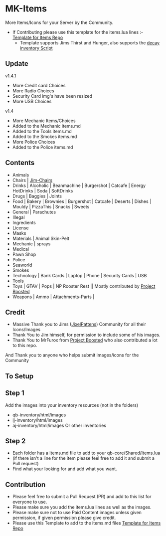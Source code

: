 # MK-Items
More Items/Icons for your Server by the Community.

- If Contributing please use this template for the items.lua lines :- [Template for Items Repo](https://codepen.io/lilphantom25/pen/RwQEvWL?editors=1000)
    + Template supports Jims Thirst and Hunger, also supports the [decay inventory Script](https://github.com/tnj-development/inventory)

## Update ##
v1.4.1
 - More Credit card Choices
 - More Radio Choices
 - Security Card img's have been resized
 - More USB Choices

v1.4
 - More Mechanic Items/Choices
 - Added to the Mechanic items.md
 - Added to the Tools items.md
 - Added to the Smokes items.md
 - More Police Choices
 - Added to the Police items.md


 ## Contents
  - Animals 
  - Chairs | [Jim-Chairs](https://github.com/jimathy/jim-chairs)
  - Drinks | Alcoholic | Beanmachine | Burgershot | Catcafe | Energy HotDrinks | Soda | SoftDrinks
  - Drugs | Baggies | Joints
  - Food | Bakery | Brownies | Burgershot | Catcafe | Deserts | Dishes | Mouldy | PizzaThis | Snacks | Sweets
  - General | Parachutes
  - Illegal
  - Ingredients
  - License
  - Masks
  - Materials | Animal Skin-Pelt
  - Mechanic | sprays
  - Medical
  - Pawn Shop
  - Police
  - Seaworld
  - Smokes
  - Technology | Bank Cards | Laptop | Phone | Security Cards | USB
  - Tools
  - Toys | GTAV | Pops | NP Rooster Rest || Mostly contributed by [Project Boosted](https://github.com/Project-Boosted/brp-Loot-Images)
  - Weapons | Ammo | Attachments-Parts | 

 ## Credit ##
 - Massive Thank you to Jims ([JixelPattens](https://discord.gg/xKgQZ6wZvS)) Community for all their Icons/Images
 - Thank You to Jim himself, for permission to include some of his images.
 - Thank You to MrFurox from [Project Boosted](https://discord.gg/TrvAhGvDs3) who also contributed a lot to this repo.

 And Thank you to anyone who helps submit images/icons for the Community

 ## To Setup ##

 ## Step 1
Add the images into your inventory resources (not in the folders)
 - qb-inventory/html/images
 - lj-inventory/html/images
 - aj-inventory/html/images
Or other inventories

## Step 2
- Each folder has a Items.md file to add to your qb-core/Shared/Items.lua
- (if there isn't a line for the item please feel free to add it and submit a Pull request)
- Find what your looking for and add what you want.

## Contribution
- Please feel free to submit a Pull Request (PR) and add to this list for everyone to use.
- Please make sure you add the items.lua lines as well as the images.
- Please make sure not to use Paid Content images unless given permission, if given permission please give credit.
- Please use this Template to add to the items.md files [Template for Items Repo](https://codepen.io/lilphantom25/pen/RwQEvWL?editors=1000)
